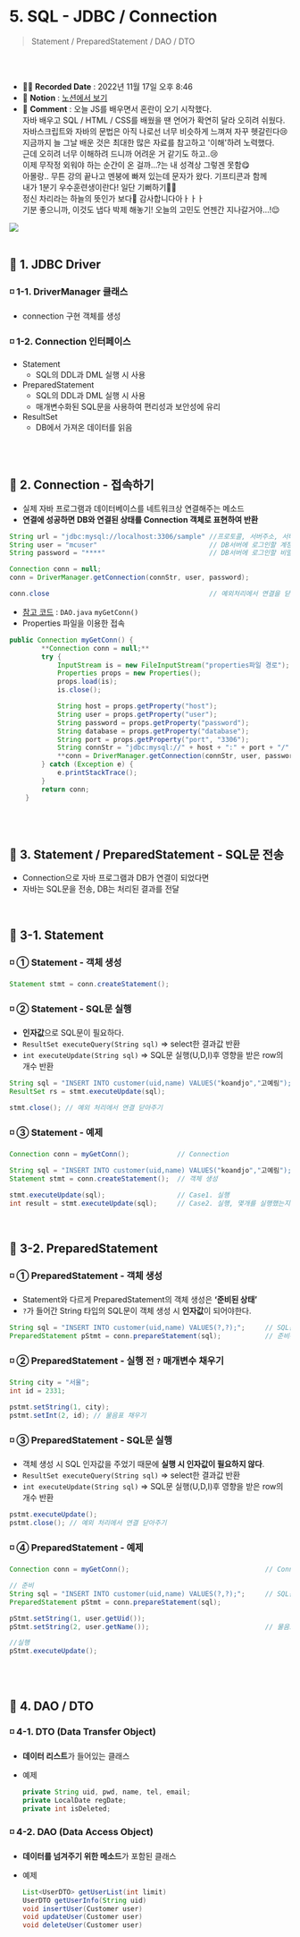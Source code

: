 # 5. SQL - JDBC / Connection
>  Statement / PreparedStatement / DAO / DTO

<br>
<br>

- ✍🏻 **Recorded Date** : 2022년 11월 17일 오후 8:46
- 🔖 **Notion** : [노션에서 보기](https://www.notion.so/4-SQL-JDBC-Connection-213645b5dd08427094f3f0e4947c5126)
- 💬 **Comment** : 오늘 JS를 배우면서 혼란이 오기 시작했다.<br>자바 배우고 SQL / HTML / CSS를 배웠을 땐 언어가 확연히 달라 오히려 쉬웠다.<br>자바스크립트와 자바의 문법은 아직 나로선 너무 비슷하게 느껴져 자꾸 헷갈린다😢<br>지금까지 늘 그날 배운 것은 최대한 많은 자료를 참고하고 '이해'하려 노력했다.<br>근데 오히려 너무 이해하려 드니까 어려운 거 같기도 하고..😢<br>이제 무작정 외워야 하는 순간이 온 걸까…?는 내 성격상 그렇겐 못함😋<br>아몰랑.. 무튼 강의 끝나고 멘붕에 빠져 있는데 문자가 왔다. 기프티콘과 함께<br>내가 1분기 우수훈련생이란다! 일단 기뻐하기🎉🎉<br>정신 차리라는 하늘의 뜻인가 보다🤣 감사합니다아ㅏㅏㅏ<br>기분 좋으니까, 이것도 냅다 박제 해놓기! 오늘의 고민도 언젠간 지나갈거야...!😌<br>
<img src="./img/1202_00.png">


<br>
<br>

## 🔸 1. JDBC Driver

### ◽ 1-1. DriverManager 클래스

- connection 구현 객체를 생성

### ◽ 1-2. Connection 인터페이스

- Statement
    - SQL의 DDL과 DML 실행 시 사용
- PreparedStatement
    - SQL의 DDL과 DML 실행 시 사용
    - 매개변수화된 SQL문을 사용하여 편리성과 보안성에 유리
- ResultSet
    - DB에서 가져온 데이터를 읽음

<br><br>

## 🔸 2. Connection - 접속하기

- 실제 자바 프로그램과 데이터베이스를 네트워크상 연결해주는 메소드
- **연결에 성공하면** **DB와 연결된 상태를 Connection 객체로 표현하여 반환**

```java
String url = "jdbc:mysql://localhost:3306/sample" //프로토콜, 서버주소, 서버포트, DB이름
String user = "mcuser"                            // DB서버에 로그인할 계정
String password = "****"                          // DB서버에 로그인할 비밀번호

Connection conn = null;
conn = DriverManager.getConnection(connStr, user, password);

conn.close                                        // 예외처리에서 연결을 닫아줘야함
```

- [참고 코드](https://github.com/6suk/JavaLecture/blob/master/src/mysql/customer/DAO.java) :  `DAO.java` `myGetConn()`
- Properties 파일을 이용한 접속

```java
public Connection myGetConn() {
		**Connection conn = null;**
		try {
			InputStream is = new FileInputStream("properties파일 경로");
			Properties props = new Properties();
			props.load(is);
			is.close();

			String host = props.getProperty("host");
			String user = props.getProperty("user");
			String password = props.getProperty("password");
			String database = props.getProperty("database");
			String port = props.getProperty("port", "3306");
			String connStr = "jdbc:mysql://" + host + ":" + port + "/" + database;
			**conn = DriverManager.getConnection(connStr, user, password);**
		} catch (Exception e) {
			e.printStackTrace();
		}
		return conn;
	}
```

<br><br>

## 🔸 3. Statement / PreparedStatement - SQL문 전송

- Connection으로 자바 프로그램과 DB가 연결이 되었다면
- 자바는 SQL문을 전송, DB는 처리된 결과를 전달

<br>

## 🔹 3-1. Statement

### ◽ ① Statement - 객체 생성

```java
Statement stmt = conn.createStatement();
```

### ◽ ② Statement - **SQL문 실행**

- **인자값**으로 SQL문이 필요하다.
- `ResultSet executeQuery(String sql)` ⇒ select한 결과값 반환
- `int executeUpdate(String sql)` ⇒ SQL문 실행(U,D,I)후 영향을 받은 row의 개수 반환

```java
String sql = "INSERT INTO customer(uid,name) VALUES("koandjo","고예림");";
ResultSet rs = stmt.executeUpdate(sql); 

stmt.close(); // 예외 처리에서 연결 닫아주기
```

### ◽ ③ Statement - 예제

```java
Connection conn = myGetConn();            // Connection

String sql = "INSERT INTO customer(uid,name) VALUES("koandjo","고예림");";
Statement stmt = conn.createStatement();  // 객체 생성

stmt.executeUpdate(sql);                  // Case1. 실행
int result = stmt.executeUpdate(sql);     // Case2. 실행, 몇개를 실행했는지 알 수 있다.
```
<br>

## 🔹 3-2. PreparedStatement

### ◽ ① PreparedStatement - 객체 생성

- Statement와 다르게 PreparedStatement의 객체 생성은 **‘준비된 상태’**
- `?`가 들어간 String 타입의 SQL문이 객체 생성 시 **인자값**이 되어야한다.

```java
String sql = "INSERT INTO customer(uid,name) VALUES(?,?);";     // SQL문
PreparedStatement pStmt = conn.prepareStatement(sql);           // 준비된 상태
```

### ◽ ② PreparedStatement - 실행 전 `?` 매개변수 채우기

```java
String city = "서울";
int id = 2331;

pstmt.setString(1, city);
pstmt.setInt(2, id); // 물음표 채우기
```

### ◽ ③ PreparedStatement - SQL문 실행

- 객체 생성 시 SQL 인자값을 주었기 때문에 **실행 시 인자값이 필요하지 않다**.
- `ResultSet executeQuery(String sql)` ⇒ select한 결과값 반환
- `int executeUpdate(String sql)` ⇒ SQL문 실행(U,D,I)후 영향을 받은 row의 개수 반환

```java
pstmt.executeUpdate();
pstmt.close(); // 예외 처리에서 연결 닫아주기
```

### ◽ ④ PreparedStatement - 예제

```java
Connection conn = myGetConn();                                  // Connection

// 준비
String sql = "INSERT INTO customer(uid,name) VALUES(?,?);";     // SQL문
PreparedStatement pStmt = conn.prepareStatement(sql); 

pStmt.setString(1, user.getUid());
pStmt.setString(2, user.getName());                             // 물음표 채우기

//실행
pStmt.executeUpdate();

```

<br><br>

## 🔸 4. DAO / DTO

### ◽ 4-1. DTO (Data Transfer Object)

- **데이터 리스트**가 들어있는 클래스
- 예제
    
    ```java
    private String uid, pwd, name, tel, email;
    private LocalDate regDate;
    private int isDeleted;
    ```
    

### ◽ 4-2. DAO (Data Access Object)

- **데이터를 넘겨주기 위한 메소드**가 포함된 클래스
- 예제
    
    ```java
    List<UserDTO> getUserList(int limit)
    UserDTO getUserInfo(String uid)
    void insertUser(Customer user)
    void updateUser(Customer user)
    void deleteUser(Customer user)
    ```
    

<br><br><br><br>